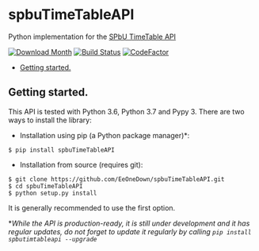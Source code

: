 # spbuTimeTableAPI
Python implementation for the [SPbU TimeTable API](https://timetable.spbu.ru/help/ui/index)

[![Download Month](https://img.shields.io/pypi/v/spbuTimetableAPI.svg)](https://pypi.python.org/pypi/spbuTimetableAPI)
[![Build Status](https://travis-ci.org/EeOneDown/spbuTimetableAPI.svg?branch=master)](https://travis-ci.org/EeOneDown/spbuTimetableAPI)
[![CodeFactor](https://www.codefactor.io/repository/github/eeonedown/spbutimetableapi/badge/master)](https://www.codefactor.io/repository/github/eeonedown/spbutimetableapi/overview/master)

* [Getting started.](#getting-started)

## Getting started.

This API is tested with Python 3.6, Python 3.7 and Pypy 3.
There are two ways to install the library:

* Installation using pip (a Python package manager)*:

```
$ pip install spbuTimeTableAPI
```
* Installation from source (requires git):

```
$ git clone https://github.com/EeOneDown/spbuTimeTableAPI.git
$ cd spbuTimeTableAPI
$ python setup.py install
```

It is generally recommended to use the first option.

**While the API is production-ready, it is still under development and it has regular updates, do not forget to update it regularly by calling `pip install spbutimtableapi --upgrade`*
